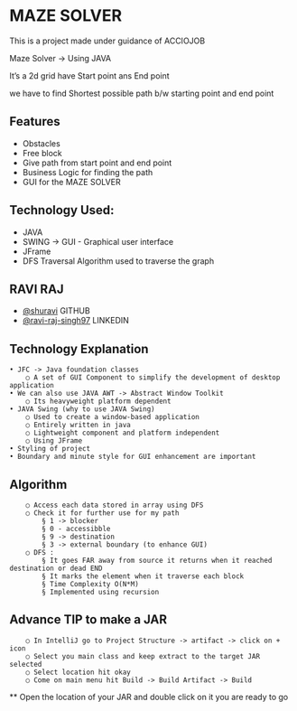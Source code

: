 # MAZE SOLVER

This is a project made under guidance of ACCIOJOB

Maze Solver -> Using JAVA

It’s a 2d grid have Start point ans End point

we have to find Shortest possible path b/w starting point and end point

## Features

- Obstacles
- Free block
- Give path from start point and end point
- Business Logic for finding the path
- GUI for the MAZE SOLVER

## Technology Used:

- JAVA
- SWING -> GUI - Graphical user interface
- JFrame
- DFS Traversal Algorithm used to traverse the graph

## RAVI RAJ

- [@shuravi](https://github.com/Shuraviraj?tab=repositories) GITHUB
- [@ravi-raj-singh97](https://www.linkedin.com/in/ravi-raj-singh97/) LINKEDIN

## Technology Explanation

	• JFC -> Java foundation classes 
		○ A set of GUI Component to simplify the development of desktop application
	• We can also use JAVA AWT -> Abstract Window Toolkit
		○ Its heavyweight platform dependent
	• JAVA Swing (why to use JAVA Swing)
		○ Used to create a window-based application
		○ Entirely written in java
		○ Lightweight component and platform independent
		○ Using JFrame
	• Styling of project
    • Boundary and minute style for GUI enhancement are important

## Algorithm

		○ Access each data stored in array using DFS
		○ Check it for further use for my path
			§ 1 -> blocker
			§ 0 - accessibble
			§ 9 -> destination
			§ 3 -> external boundary (to enhance GUI)
		○ DFS : 
			§ It goes FAR away from source it returns when it reached destination or dead END
			§ It marks the element when it traverse each block
			§ Time Complexity O(N*M)
            § Implemented using recursion

## Advance TIP to make a JAR

		○ In IntelliJ go to Project Structure -> artifact -> click on + icon
		○ Select you main class and keep extract to the target JAR selected
		○ Select location hit okay
		○ Come on main menu hit Build -> Build Artifact -> Build

** Open the location of your JAR and double click on it you are ready to go

